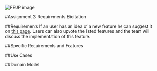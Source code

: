 ![FEUP image](https://sigarra.up.pt/feup/pt/WEB_GESSI_DOCS.download_file?p_name=F-370784536/logo_cores_oficiais.jpg)

#Assignment 2: Requirements Elicitation

##Requirements
If an user has an idea of a new feature he can suggest it on [this page](https://leaflet.uservoice.com/forums/150880-ideas-and-suggestions-for-leaflet). Users can also upvote the listed features and the team will discuss the implementation of this feature. 

##Specific Requirements and Features

##Use Cases

##Domain Model
